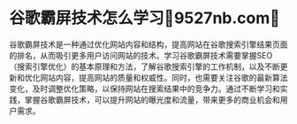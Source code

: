 # 谷歌霸屏技术怎么学习💯9527nb.com💯

谷歌霸屏技术是一种通过优化网站内容和结构，提高网站在谷歌搜索引擎结果页面的排名，从而吸引更多用户访问网站的技术。学习谷歌霸屏技术需要掌握SEO（搜索引擎优化）的基本原理和方法，了解谷歌搜索引擎的工作机制，以及不断更新和优化网站内容，提高网站的质量和权威性。同时，也需要关注谷歌的最新算法变化，及时调整优化策略，以保持网站在搜索结果中的竞争力。通过不断学习和实践，掌握谷歌霸屏技术，可以提升网站的曝光度和流量，带来更多的商业机会和用户需求。